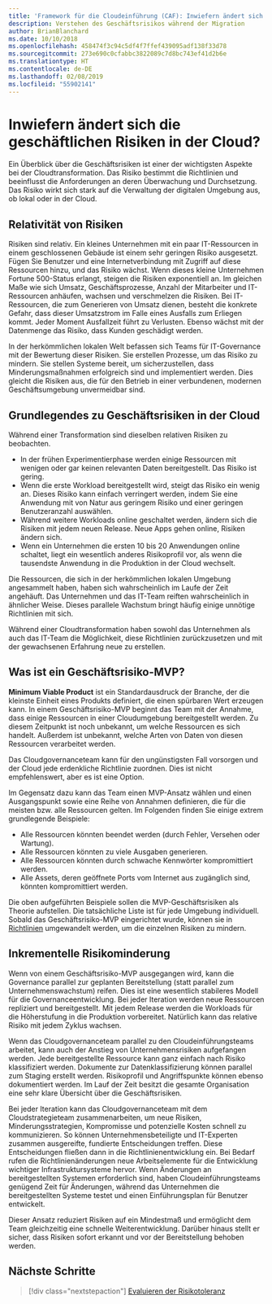 ```yaml
---
title: 'Framework für die Cloudeinführung (CAF): Inwiefern ändert sich die geschäftlichen Risiken in der Cloud?'
description: Verstehen des Geschäftsrisikos während der Migration
author: BrianBlanchard
ms.date: 10/10/2018
ms.openlocfilehash: 458474f3c94c5df4f7ffef439095adf138f33d78
ms.sourcegitcommit: 273e690c0cfabbc3822089c7d8bc743ef41d2b6e
ms.translationtype: HT
ms.contentlocale: de-DE
ms.lasthandoff: 02/08/2019
ms.locfileid: "55902141"
---
```

<!-- markdownlint-disable MD026 -->

# <a name="how-does-business-risk-change-in-the-cloud"></a>Inwiefern ändert sich die geschäftlichen Risiken in der Cloud?

Ein Überblick über die Geschäftsrisiken ist einer der wichtigsten Aspekte bei der Cloudtransformation. Das Risiko bestimmt die Richtlinien und beeinflusst die Anforderungen an deren Überwachung und Durchsetzung. Das Risiko wirkt sich stark auf die Verwaltung der digitalen Umgebung aus, ob lokal oder in der Cloud.

<!-- markdownlint-enable MD026 -->

## <a name="relativity-of-risk"></a>Relativität von Risiken

Risiken sind relativ. Ein kleines Unternehmen mit ein paar IT-Ressourcen in einem geschlossenen Gebäude ist einem sehr geringen Risiko ausgesetzt. Fügen Sie Benutzer und eine Internetverbindung mit Zugriff auf diese Ressourcen hinzu, und das Risiko wächst. Wenn dieses kleine Unternehmen Fortune 500-Status erlangt, steigen die Risiken exponentiell an. Im gleichen Maße wie sich Umsatz, Geschäftsprozesse, Anzahl der Mitarbeiter und IT-Ressourcen anhäufen, wachsen und verschmelzen die Risiken. Bei IT-Ressourcen, die zum Generieren von Umsatz dienen, besteht die konkrete Gefahr, dass dieser Umsatzstrom im Falle eines Ausfalls zum Erliegen kommt. Jeder Moment Ausfallzeit führt zu Verlusten. Ebenso wächst mit der Datenmenge das Risiko, dass Kunden geschädigt werden.

In der herkömmlichen lokalen Welt befassen sich Teams für IT-Governance mit der Bewertung dieser Risiken. Sie erstellen Prozesse, um das Risiko zu mindern. Sie stellen Systeme bereit, um sicherzustellen, dass Minderungsmaßnahmen erfolgreich sind und implementiert werden. Dies gleicht die Risiken aus, die für den Betrieb in einer verbundenen, modernen Geschäftsumgebung unvermeidbar sind.

## <a name="understanding-business-risks-in-the-cloud"></a>Grundlegendes zu Geschäftsrisiken in der Cloud

Während einer Transformation sind dieselben relativen Risiken zu beobachten.

* In der frühen Experimentierphase werden einige Ressourcen mit wenigen oder gar keinen relevanten Daten bereitgestellt. Das Risiko ist gering.
* Wenn die erste Workload bereitgestellt wird, steigt das Risiko ein wenig an. Dieses Risiko kann einfach verringert werden, indem Sie eine Anwendung mit von Natur aus geringem Risiko und einer geringen Benutzeranzahl auswählen.
* Während weitere Workloads online geschaltet werden, ändern sich die Risiken mit jedem neuen Release. Neue Apps gehen online, Risiken ändern sich.
* Wenn ein Unternehmen die ersten 10 bis 20 Anwendungen online schaltet, liegt ein wesentlich anderes Risikoprofil vor, als wenn die tausendste Anwendung in die Produktion in der Cloud wechselt.

Die Ressourcen, die sich in der herkömmlichen lokalen Umgebung angesammelt haben, haben sich wahrscheinlich im Laufe der Zeit angehäuft. Das Unternehmen und das IT-Team reiften wahrscheinlich in ähnlicher Weise. Dieses parallele Wachstum bringt häufig einige unnötige Richtlinien mit sich.

Während einer Cloudtransformation haben sowohl das Unternehmen als auch das IT-Team die Möglichkeit, diese Richtlinien zurückzusetzen und mit der gewachsenen Erfahrung neue zu erstellen.

<!-- markdownlint-disable MD026 -->

## <a name="what-is-a-business-risk-mvp"></a>Was ist ein Geschäftsrisiko-MVP?

**Minimum Viable Product** ist ein Standardausdruck der Branche, der die kleinste Einheit eines Produkts definiert, die einen spürbaren Wert erzeugen kann. In einem Geschäftsrisiko-MVP beginnt das Team mit der Annahme, dass einige Ressourcen in einer Cloudumgebung bereitgestellt werden. Zu diesem Zeitpunkt ist noch unbekannt, um welche Ressourcen es sich handelt. Außerdem ist unbekannt, welche Arten von Daten von diesen Ressourcen verarbeitet werden.

Das Cloudgovernanceteam kann für den ungünstigsten Fall vorsorgen und der Cloud jede erdenkliche Richtlinie zuordnen. Dies ist nicht empfehlenswert, aber es ist eine Option.

Im Gegensatz dazu kann das Team einen MVP-Ansatz wählen und einen Ausgangspunkt sowie eine Reihe von Annahmen definieren, die für die meisten bzw. alle Ressourcen gelten.
Im Folgenden finden Sie einige extrem grundlegende Beispiele:

* Alle Ressourcen könnten beendet werden (durch Fehler, Versehen oder Wartung).
* Alle Ressourcen könnten zu viele Ausgaben generieren.
* Alle Ressourcen könnten durch schwache Kennwörter kompromittiert werden.
* Alle Assets, deren geöffnete Ports vom Internet aus zugänglich sind, könnten kompromittiert werden.

Die oben aufgeführten Beispiele sollen die MVP-Geschäftsrisiken als Theorie aufstellen. Die tatsächliche Liste ist für jede Umgebung individuell.
Sobald das Geschäftsrisiko-MVP eingerichtet wurde, können sie in [Richtlinien](overview.md) umgewandelt werden, um die einzelnen Risiken zu mindern.

<!-- markdownlint-enable MD026 -->

## <a name="incremental-risk-mitigation"></a>Inkrementelle Risikominderung

Wenn von einem Geschäftsrisiko-MVP ausgegangen wird, kann die Governance parallel zur geplanten Bereitstellung (statt parallel zum Unternehmenswachstum) reifen. Dies ist eine wesentlich stabileres Modell für die Governanceentwicklung. Bei jeder Iteration werden neue Ressourcen repliziert und bereitgestellt. Mit jedem Release werden die Workloads für die Höherstufung in die Produktion vorbereitet. Natürlich kann das relative Risiko mit jedem Zyklus wachsen.

Wenn das Cloudgovernanceteam parallel zu den Cloudeinführungsteams arbeitet, kann auch der Anstieg von Unternehmensrisiken aufgefangen werden. Jede bereitgestellte Ressource kann ganz einfach nach Risiko klassifiziert werden. Dokumente zur Datenklassifizierung können parallel zum Staging erstellt werden. Risikoprofil und Angriffspunkte können ebenso dokumentiert werden. Im Lauf der Zeit besitzt die gesamte Organisation eine sehr klare Übersicht über die Geschäftsrisiken.

Bei jeder Iteration kann das Cloudgovernanceteam mit dem Cloudstrategieteam zusammenarbeiten, um neue Risiken, Minderungsstrategien, Kompromisse und potenzielle Kosten schnell zu kommunizieren. So können Unternehmensbeteiligte und IT-Experten zusammen ausgereifte, fundierte Entscheidungen treffen. Diese Entscheidungen fließen dann in die Richtlinienentwicklung ein. Bei Bedarf rufen die Richtlinienänderungen neue Arbeitselemente für die Entwicklung wichtiger Infrastruktursysteme hervor. Wenn Änderungen an bereitgestellten Systemen erforderlich sind, haben Cloudeinführungsteams genügend Zeit für Änderungen, während das Unternehmen die bereitgestellten Systeme testet und einen Einführungsplan für Benutzer entwickelt.

Dieser Ansatz reduziert Risiken auf ein Mindestmaß und ermöglicht dem Team gleichzeitig eine schnelle Weiterentwicklung. Darüber hinaus stellt er sicher, dass Risiken sofort erkannt und vor der Bereitstellung behoben werden.

## <a name="next-steps"></a>Nächste Schritte

> [!div class="nextstepaction"]
> [Evaluieren der Risikotoleranz](./risk-tolerance.md)
